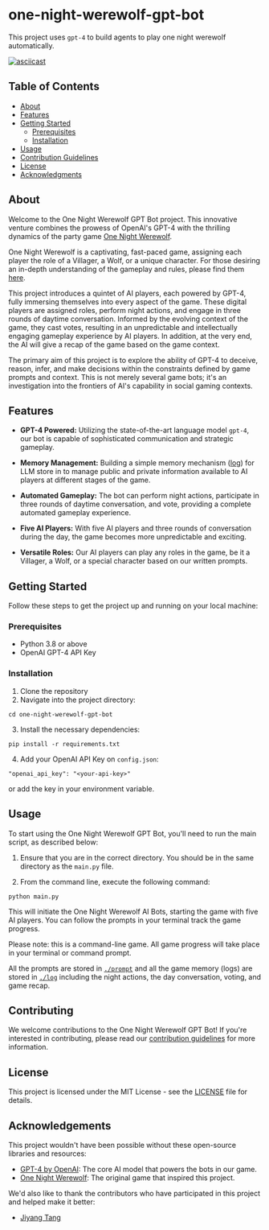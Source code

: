 # one-night-werewolf-gpt-bot
This project uses `gpt-4` to build agents to play one night werewolf automatically. 

[![asciicast](https://asciinema.org/a/596808.svg)](https://asciinema.org/a/596808)

## Table of Contents

- [About](#about)
- [Features](#features)
- [Getting Started](#getting-started)
    - [Prerequisites](#prerequisites)
    - [Installation](#installation)
- [Usage](#usage)
- [Contribution Guidelines](#contribution-guidelines)
- [License](#license)
- [Acknowledgments](#acknowledgments)

## About


Welcome to the One Night Werewolf GPT Bot project. This innovative venture combines the prowess of OpenAI's GPT-4 with the thrilling dynamics of the party game [One Night Werewolf](https://www.fgbradleys.com/rules/rules2/OneNightUltimateWerewolf-rules.pdf). 

One Night Werewolf is a captivating, fast-paced game, assigning each player the role of a Villager, a Wolf, or a unique character. For those desiring an in-depth understanding of the gameplay and rules, please find them [here](https://www.ultraboardgames.com/one-night-ultimate-werewolf/game-rules.php).

This project introduces a quintet of AI players, each powered by GPT-4, fully immersing themselves into every aspect of the game. These digital players are assigned roles, perform night actions, and engage in three rounds of daytime conversation. Informed by the evolving context of the game, they cast votes, resulting in an unpredictable and intellectually engaging gameplay experience by AI players. In addition, at the very end, the AI will give a recap of the game based on the game context. 

The primary aim of this project is to explore the ability of GPT-4 to deceive, reason, infer, and make decisions within the constraints defined by game prompts and context. This is not merely several game bots; it's an investigation into the frontiers of AI's capability in social gaming contexts.

## Features

- **GPT-4 Powered:** Utilizing the state-of-the-art language model `gpt-4`, our bot is capable of sophisticated communication and strategic gameplay.

- **Memory Management:** Building a simple memory mechanism ([log](./log)) for LLM store in to manage public and private information available to AI players at different stages of the game. 

- **Automated Gameplay:** The bot can perform night actions, participate in three rounds of daytime conversation, and vote, providing a complete automated gameplay experience.

- **Five AI Players:** With five AI players and three rounds of conversation during the day, the game becomes more unpredictable and exciting. 

- **Versatile Roles:** Our AI players can play any roles in the game, be it a Villager, a Wolf, or a special character based on our written prompts.





## Getting Started

Follow these steps to get the project up and running on your local machine:

### Prerequisites

- Python 3.8 or above
- OpenAI GPT-4 API Key

### Installation

1. Clone the repository
2. Navigate into the project directory:
```
cd one-night-werewolf-gpt-bot
```
3. Install the necessary dependencies:
```
pip install -r requirements.txt
```
4. Add your OpenAI API Key on `config.json`:
```
"openai_api_key": "<your-api-key>"
```
or add the key in your environment variable.

## Usage


To start using the One Night Werewolf GPT Bot, you'll need to run the main script, as described below:

1. Ensure that you are in the correct directory. You should be in the same directory as the `main.py` file.

2. From the command line, execute the following command:

```
python main.py
```

This will initiate the One Night Werewolf AI Bots, starting the game with five AI players. You can follow the prompts in your terminal track the game progress.

Please note: this is a command-line game. All game progress will take place in your terminal or command prompt.

All the prompts are stored in [`./prompt`](./prompts/) and all the game memory (logs) are stored in [`./log`](./log/) including the night actions, the day conversation, voting, and game recap.


## Contributing

We welcome contributions to the One Night Werewolf GPT Bot! If you're interested in contributing, please read our [contribution guidelines](CONTRIBUTING.md) for more information.


## License

This project is licensed under the MIT License - see the [LICENSE](LICENSE) file for details.


## Acknowledgements

This project wouldn't have been possible without these open-source libraries and resources:

- [GPT-4 by OpenAI](https://openai.com/research/gpt-4): The core AI model that powers the bots in our game.
- [One Night Werewolf](https://beziergames.com/products/one-night-ultimate-werewolf): The original game that inspired this project.

We'd also like to thank the contributors who have participated in this project and helped make it better:

- [Jiyang Tang](https://github.com/tjysdsg)



